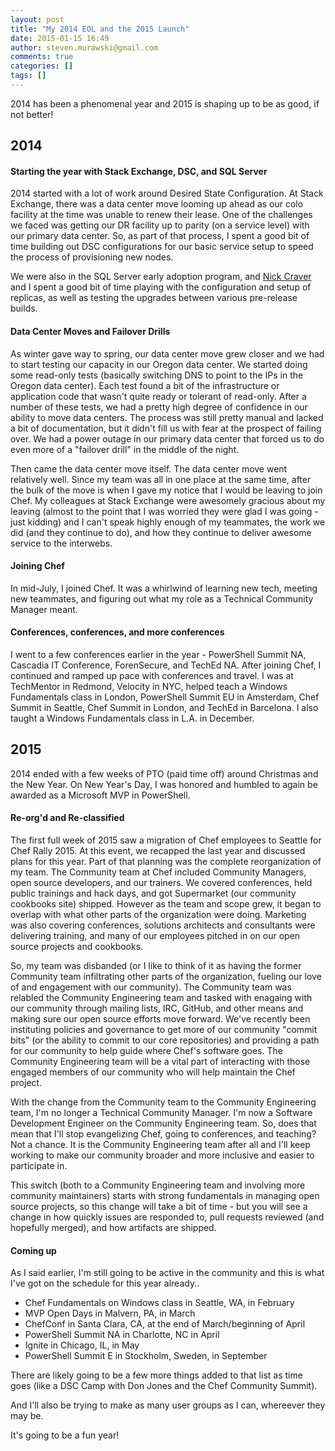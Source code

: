 ```yaml
---
layout: post
title: "My 2014 EOL and the 2015 Launch"
date: 2015-01-15 16:49
author: steven.murawski@gmail.com
comments: true
categories: []
tags: []
---
```



2014 has been a phenomenal year and 2015 is shaping up to be as good, if not better!




## 2014





#### Starting the year with Stack Exchange, DSC, and SQL Server





2014 started with a lot of work around Desired State Configuration.  At Stack Exchange, there was a data center move looming up ahead as our colo facility at the time was unable to renew their lease.  One of the challenges we faced was getting our DR facility up to parity (on a service level) with our primary data center.  So, as part of that process, I spent a good bit of time building out DSC configurations for our basic service setup to speed the process of provisioning new nodes. 




We were also in the SQL Server early adoption program, and <a href="">Nick Craver</a> and I spent a good bit of time playing with the configuration and setup of replicas, as well as testing the upgrades between various pre-release builds.




#### Data Center Moves and Failover Drills





As winter gave way to spring, our data center move grew closer and we had to start testing our capacity in our Oregon data center.  We started doing some read-only tests (basically switching DNS to point to the IPs in the Oregon data center).  Each test found a bit of the infrastructure or application code that wasn't quite ready or tolerant of read-only.  After a number of these tests, we had a pretty high degree of confidence in our ability to move data centers.  The process was still pretty manual and lacked a bit of documentation, but it didn't fill us with fear at the prospect of failing over.  We had a power outage in our primary data center that forced us to do even more of a "failover drill" in the middle of the night.




Then came the data center move itself.  The data center move went relatively well.  Since my team was all in one place at the same time, after the bulk of the move is when I gave my notice that I would be leaving to join Chef.  My colleagues at Stack Exchange were awesomely gracious about my leaving (almost to the point that I was worried they were glad I was going - just kidding) and I can't speak highly enough of my teammates, the work we did (and they continue to do), and how they continue to deliver awesome service to the interwebs.




#### Joining Chef





In mid-July, I joined Chef.  It was a whirlwind of learning new tech, meeting new teammates, and figuring out what my role as a Technical Community Manager meant.




#### Conferences, conferences, and more conferences





I went to a few conferences earlier in the year - PowerShell Summit NA, Cascadia IT Conference, ForenSecure, and TechEd NA.  After joining Chef, I continued and ramped up pace with conferences and travel.  I was at TechMentor in Redmond, Velocity in NYC, helped teach a Windows Fundamentals class in London, PowerShell Summit EU in Amsterdam, Chef Summit in Seattle, Chef Summit in London, and TechEd in Barcelona.  I also taught a Windows Fundamentals class in L.A. in December.




## 2015





2014 ended with a few weeks of PTO (paid time off) around Christmas and the New Year.  On New Year's Day, I was honored and humbled to again be awarded as a Microsoft MVP in PowerShell.




#### Re-org'd and Re-classified





The first full week of 2015 saw a migration of Chef employees to Seattle for Chef Rally 2015.  At this event, we recapped the last year and discussed plans for this year.  Part of that planning was the complete reorganization of my team.  The Community team at Chef included Community Managers, open source developers, and our trainers.  We covered conferences, held public trainings and hack days, and got Supermarket (our community cookbooks site) shipped.  However as the team and scope grew, it began to overlap with what other parts of the organization were doing.  Marketing was also covering conferences, solutions architects and consultants were delivering training, and many of our employees pitched in on our open source projects and cookbooks.  




So, my team was disbanded (or I like to think of it as having the former Community team infiltrating other parts of the organization, fueling our love of and engagement with our community).  The Community team was relabled the Community Engineering team and tasked with enagaing with our community through mailing lists, IRC, GitHub, and other means and making sure our open source efforts move forward.  We've recently been instituting policies and governance to get more of our community "commit bits" (or the ability to commit to our core repositories) and providing a path for our community to help guide where Chef's software goes.  The Community Engineering team will be a vital part of interacting with those engaged members of our community who will help maintain the Chef project.




With the change from the Community team to the Community Engineering team, I'm no longer a Technical Community Manager.  I'm now a Software Development Engineer on the Community Engineering team.  So, does that mean that I'll stop evangelizing Chef, going to conferences, and teaching?  Not a chance.  It is the Community Engineering team after all and I'll keep working to make our community broader and more inclusive and easier to participate in.  




This switch (both to a Community Engineering team and involving more community maintainers) starts with strong fundamentals in managing open source projects, so this change will take a bit of time - but you will see a change in how quickly issues are responded to, pull requests reviewed (and hopefully merged), and how artifacts are shipped.




#### Coming up





As I said earlier, I'm still going to be active in the community and this is what I've got on the schedule for this year already..
* Chef Fundamentals on Windows class in Seattle, WA, in February
* MVP Open Days in Malvern, PA, in March
* ChefConf in Santa Clara, CA, at the end of March/beginning of April
* PowerShell Summit NA in Charlotte, NC in April
* Ignite in Chicago, IL, in May
* PowerShell Summit E in Stockholm, Sweden, in September




There are likely going to be a few more things added to that list as time goes (like a DSC Camp with Don Jones and the Chef Community Summit).




And I'll also be trying to make as many user groups as I can, whereever they may be.




It's going to be a fun year!

